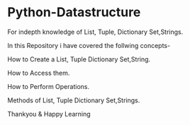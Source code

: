 # Python-Datastructure
For indepth knowledge of  List, Tuple, Dictionary Set,Strings.

In this Repository i have covered the follwing concepts-

How to Create a List, Tuple Dictionary Set,String.

How to Access  them.

How to Perform Operations.

Methods of List, Tuple Dictionary Set,Strings.

Thankyou & Happy Learning

